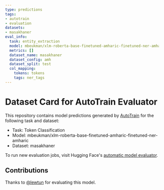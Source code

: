```yaml
---
type: predictions
tags:
- autotrain
- evaluation
datasets:
- masakhaner
eval_info:
  task: entity_extraction
  model: mbeukman/xlm-roberta-base-finetuned-amharic-finetuned-ner-amharic
  metrics: []
  dataset_name: masakhaner
  dataset_config: amh
  dataset_split: test
  col_mapping:
    tokens: tokens
    tags: ner_tags
---
```

# Dataset Card for AutoTrain Evaluator

This repository contains model predictions generated by [AutoTrain](https://huggingface.co/autotrain) for the following task and dataset:

* Task: Token Classification
* Model: mbeukman/xlm-roberta-base-finetuned-amharic-finetuned-ner-amharic
* Dataset: masakhaner

To run new evaluation jobs, visit Hugging Face's [automatic model evaluator](https://huggingface.co/spaces/autoevaluate/model-evaluator).

## Contributions

Thanks to [@lewtun](https://huggingface.co/lewtun) for evaluating this model.